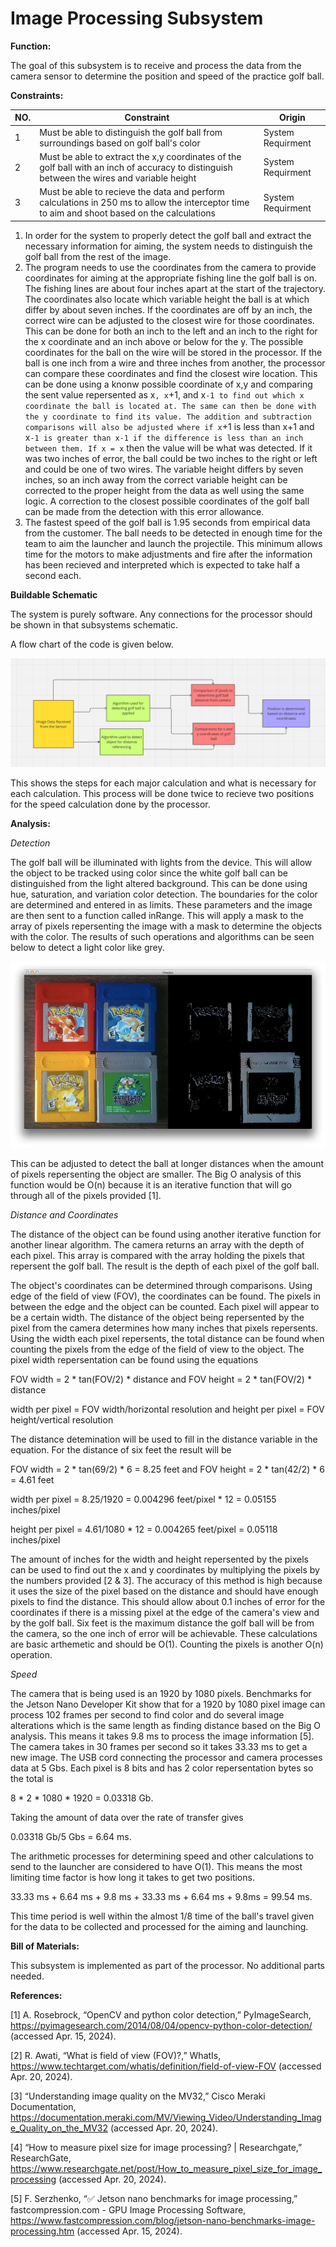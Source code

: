 # Image Processing Subsystem

**Function:**

The goal of this subsystem is to receive and process the data from the camera sensor to determine the position and speed of the practice golf ball.  

**Constraints:**

| NO. | Constraint                                                          | Origin           |
|-----|---------------------------------------------------------------------|------------------|
| 1| Must be able to distinguish the golf ball from surroundings based on golf ball's color| System Requirment|
| 2| Must be able to extract the x,y coordinates of the golf ball with an inch of accuracy to distinguish between the wires and variable height| System Requirment|
| 3| Must be able to recieve the data and perform calculations in 250 ms to allow the interceptor time to aim and shoot based on the calculations| System Requirment|

1. In order for the system to properly detect the golf ball and extract the necessary information for aiming, the system needs to distinguish the golf ball
   from the rest of the image.
2. The program needs to use the coordinates from the camera to provide coordinates for aiming at the appropriate fishing line the golf ball is on. The
   fishing lines are about four inches apart at the start of the trajectory. The coordinates also locate which variable height the ball is at which differ
   by about seven inches. If the coordinates are off by an inch, the correct wire can be adjusted to the closest wire for those coordinates. This can be
   done for both an inch to the left and an inch to the right for the x coordinate and an inch above or below for the y. The possible coordinates for the
   ball on the wire will be stored in the processor. If the ball is one inch from a wire and three inches from another, the processor can compare these
   coordinates and find the closest wire location. This can be done using a knonw possible coordinate of x,y and comparing the sent value repersented as
   x`, x`+1, and x`-1 to find out which x coordinate the ball is located at. The same can then be done with the y coordinate to find its value. The
   addition and subtraction comparisons will also be adjusted where if x`+1 is less than x+1 and x`-1 is greater than x-1 if the difference is less than an
   inch between them. If x = x` then the value will be what was detected. If it was two inches of error, the ball could be two inches to the right or left
   and could be one of two wires. The variable height differs by seven inches, so an inch away from the correct variable height can be corrected to the
   proper height from the data as well using the same logic. A correction to the closest possible coordinates of the golf ball can be made from the
   detection with this error allowance.
4. The fastest speed of the golf ball is 1.95 seconds from empirical data from the customer. The ball needs to be detected in enough time for the team to
   aim the launcher and launch the projectile. This minimum allows time for the motors to make adjustments and fire after the information has been recieved
   and interpreted which is expected to take half a second each.

**Buildable Schematic**

The system is purely software. Any connections for the processor should be shown in that subsystems schematic.

A flow chart of the code is given below.

![Function](../Images/Image_Processing/Flow_Chart.PNG)

This shows the steps for each major calculation and what is necessary for each calculation. This process will be done twice to recieve two positions for the
speed calculation done by the processor.

**Analysis:**

*Detection*

The golf ball will be illuminated with lights from the device. This will allow the object to be tracked using color since the white golf ball can be
distinguished from the light altered background. This can be done using hue, saturation, and variation color detection. The boundaries for the color are
determined and entered in as limits. These parameters and the image are then sent to a function called inRange. This will apply a mask to the array of 
pixels repersenting the image with a mask to determine the objects with the color. The results of such operations and algorithms can be seen below to
detect a light color like grey.

![Function](../Images/Image_Processing/Detecting_Grey.png)

This can be adjusted to detect the ball at longer distances when the amount of pixels repersenting the object are smaller. The Big O analysis of this
function would be O(n) because it is an iterative function that will go through all of the pixels provided [1].

*Distance and Coordinates*

The distance of the object can be found using another iterative function for another linear algorithm. The camera returns an array with the depth of each 
pixel. This array is compared with the array holding the pixels that repersent the golf ball. The result is the depth of each pixel of the golf ball.

The object's coordinates can be determined through comparisons. Using edge of the field of view (FOV), the coordinates can be found. The pixels in between
the edge and the object can be counted. Each pixel will appear to be a certain width. The distance of the object being repersented by the pixel from the
camera determines how many inches that pixels repersents. Using the width each pixel repersents, the total distance can be found when counting the pixels
from the edge of the field of view to the object. The pixel width repersentation can be found using the equations

FOV width = 2 * tan(FOV/2) * distance and FOV height = 2 * tan(FOV/2) * distance

width per pixel = FOV width/horizontal resolution and height per pixel = FOV height/vertical resolution

The distance detemination will be used to fill in the distance variable in the equation. For the distance of six feet the result will be

FOV width = 2 * tan(69/2) * 6 = 8.25 feet and FOV height = 2 * tan(42/2) * 6 = 4.61 feet

width per pixel = 8.25/1920 = 0.004296 feet/pixel * 12 = 0.05155 inches/pixel

height per pixel = 4.61/1080 * 12 = 0.004265 feet/pixel = 0.05118 inches/pixel

The amount of inches for the width and height repersented by the pixels can be used to find out the x and y coordinates by multiplying the pixels by the
numbers provided [2 & 3]. The accuracy of this method is high because it uses the size of the pixel based on the distance and should have enough pixels to
find the distance. This should allow about 0.1 inches of error for the coordinates if there is a missing pixel at the edge of the camera's view and by the
golf ball. Six feet is the maximum distance the golf ball will be from the camera, so the one inch of error will be achievable. These calculations are basic
arthemetic and should be O(1). Counting the pixels is another O(n) operation.

*Speed*

The camera that is being used is an 1920 by 1080 pixels. Benchmarks for the Jetson Nano Developer Kit show that for a 1920 by 1080 pixel image can process 
102 frames per second to find color and do several image alterations which is the same length as finding distance based on the Big O analysis. This means it
takes 9.8 ms to process the image information [5]. The camera takes in 30 frames per second so it takes 33.33 ms to get a new image. The USB cord connecting
the processor and camera processes data at 5 Gbs. Each pixel is 8 bits and has 2 color repersentation bytes so the total is 

8 * 2 * 1080 * 1920 = 0.03318 Gb. 

Taking the amount of data over the rate of transfer gives 

0.03318 Gb/5 Gbs = 6.64 ms. 

The arithmetic processes for determining speed and other calculations to send to the launcher are considered to have O(1). This means the most limiting time
factor is how long it takes to get two positions. 

33.33 ms + 6.64 ms + 9.8 ms + 33.33 ms + 6.64 ms + 9.8ms = 99.54 ms. 

This time period is well within the almost 1/8 time of the ball's travel given for the data to be collected and processed for the aiming and launching.

**Bill of Materials:**

This subsystem is implemented as part of the processor. No additional parts needed.

**References:**

[1] A. Rosebrock, “OpenCV and python color detection,” PyImageSearch, https://pyimagesearch.com/2014/08/04/opencv-python-color-detection/ 
(accessed Apr. 15, 2024). 

[2] R. Awati, “What is field of view (FOV)?,” WhatIs, https://www.techtarget.com/whatis/definition/field-of-view-FOV (accessed Apr. 20, 2024). 

[3] “Understanding image quality on the MV32,” Cisco Meraki Documentation,
https://documentation.meraki.com/MV/Viewing_Video/Understanding_Image_Quality_on_the_MV32 (accessed Apr. 20, 2024). 

[4] “How to measure pixel size for image processing? | Researchgate,” ResearchGate,
https://www.researchgate.net/post/How_to_measure_pixel_size_for_image_processing (accessed Apr. 20, 2024). 

[5] F. Serzhenko, “✅ Jetson nano benchmarks for image processing,” fastcompression.com - GPU Image Processing Software,
https://www.fastcompression.com/blog/jetson-nano-benchmarks-image-processing.htm (accessed Apr. 15, 2024). 
